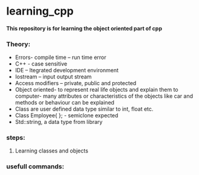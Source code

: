 # learning_cpp
#### This repository is for learning the object oriented part of cpp

### Theory:
* Errors- compile time – run time error
* C++ - case sensitive
* IDE – Itegrated development environment
* Iostream – input output stream
* Access modifiers – private, public and protected
* Object oriented- to represent real life objects and explain them to computer- many attributes or characteristics of the objects like car and methods or behaviour can be explained
* Class are user defined data type similar to int, float etc.
* Class Employee{ 
    }; - semiclone expected 
* Std::string, a data type from <iostream> library

### steps:
1. Learning classes and objects




### usefull commands: